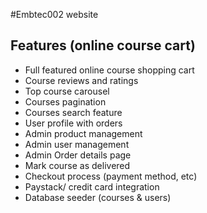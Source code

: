 #Embtec002 website

## Features (online course cart)

- Full featured online course shopping cart
- Course reviews and ratings
- Top course carousel
- Courses pagination
- Courses search feature
- User profile with orders
- Admin product management
- Admin user management
- Admin Order details page
- Mark course as delivered
- Checkout process (payment method, etc)
- Paystack/ credit card integration
- Database seeder (courses & users)
